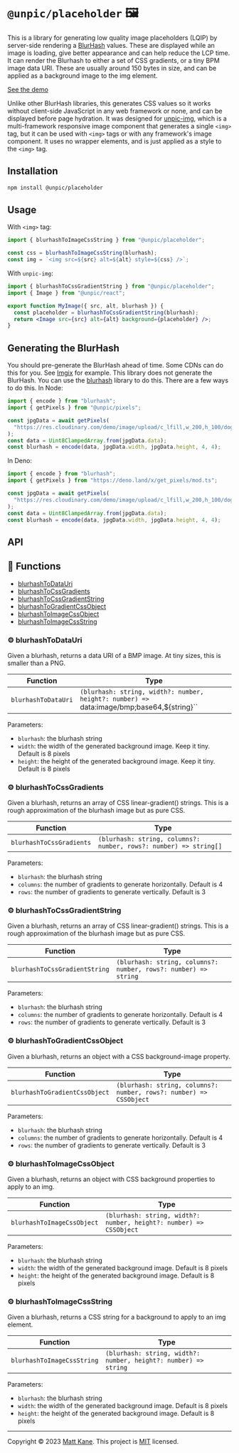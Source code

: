 # `@unpic/placeholder` 🖼️

This is a library for generating low quality image placeholders (LQIP) by
server-side rendering a [BlurHash](https://blurha.sh) values. These are
displayed while an image is loading, give better appearance and can help reduce
the LCP time. It can render the Blurhash to either a set of CSS gradients, or a
tiny BPM image data URI. These are usually around 150 bytes in size, and can be
applied as a background image to the img element.

[See the demo](https://unpic-placeholder.netlify.app/)

Unlike other BlurHash libraries, this generates CSS values so it works without
client-side JavaScript in any web framework or none, and can be displayed before
page hydration. It was designed for
[unpic-img](https://github.com/ascorbic/unpic-img), which is a multi-framework
responsive image component that generates a single <code>&lt;img&gt;</code> tag,
but it can be used with `<img>` tags or with any framework's image component. It
uses no wrapper elements, and is just applied as a style to the `<img>` tag.

## Installation

```bash
npm install @unpic/placeholder
```

## Usage

With `<img>` tag:

```jsx
import { blurhashToImageCssString } from "@unpic/placeholder";

const css = blurhashToImageCssString(blurhash);
const img = `<img src=${src} alt=${alt} style=${css} />`;
```

With `unpic-img`:

```jsx
import { blurhashToCssGradientString } from "@unpic/placeholder";
import { Image } from "@unpic/react";

export function MyImage({ src, alt, blurhash }) {
  const placeholder = blurhashToCssGradientString(blurhash);
  return <Image src={src} alt={alt} background={placeholder} />;
}
```

## Generating the BlurHash

You should pre-generate the BlurHash ahead of time. Some CDNs can do this for
you. See [Imgix](https://blog.imgix.com/2021/01/26/blurhash) for example. This
library does not generate the BlurHash. You can use the
[blurhash](https://github.com/woltapp/blurhash/tree/master/TypeScript) library
to do this. There are a few ways to do this. In Node:

```typescript
import { encode } from "blurhash";
import { getPixels } from "@unpic/pixels";

const jpgData = await getPixels(
  "https://res.cloudinary.com/demo/image/upload/c_lfill,w_200,h_100/dog.jpg"
);
const data = Uint8ClampedArray.from(jpgData.data);
const blurhash = encode(data, jpgData.width, jpgData.height, 4, 4);
```

In Deno:

```typescript
import { encode } from "blurhash";
import { getPixels } from "https://deno.land/x/get_pixels/mod.ts";

const jpgData = await getPixels(
  "https://res.cloudinary.com/demo/image/upload/c_lfill,w_200,h_100/dog.jpg"
);
const data = Uint8ClampedArray.from(jpgData.data);
const blurhash = encode(data, jpgData.width, jpgData.height, 4, 4);
```

## API

<!-- TSDOC_START -->

## :toolbox: Functions

- [blurhashToDataUri](#gear-blurhashtodatauri)
- [blurhashToCssGradients](#gear-blurhashtocssgradients)
- [blurhashToCssGradientString](#gear-blurhashtocssgradientstring)
- [blurhashToGradientCssObject](#gear-blurhashtogradientcssobject)
- [blurhashToImageCssObject](#gear-blurhashtoimagecssobject)
- [blurhashToImageCssString](#gear-blurhashtoimagecssstring)

### :gear: blurhashToDataUri

Given a blurhash, returns a data URI of a BMP image. At tiny sizes, this is
smaller than a PNG.

| Function            | Type                                                                                       |
| ------------------- | ------------------------------------------------------------------------------------------ |
| `blurhashToDataUri` | `(blurhash: string, width?: number, height?: number) => `data:image/bmp;base64,${string}`` |

Parameters:

- `blurhash`: the blurhash string
- `width`: the width of the generated background image. Keep it tiny. Default is
  8 pixels
- `height`: the height of the generated background image. Keep it tiny. Default
  is 8 pixels

### :gear: blurhashToCssGradients

Given a blurhash, returns an array of CSS linear-gradient() strings. This is a
rough approximation of the blurhash image but as pure CSS.

| Function                 | Type                                                              |
| ------------------------ | ----------------------------------------------------------------- |
| `blurhashToCssGradients` | `(blurhash: string, columns?: number, rows?: number) => string[]` |

Parameters:

- `blurhash`: the blurhash string
- `columns`: the number of gradients to generate horizontally. Default is 4
- `rows`: the number of gradients to generate vertically. Default is 3

### :gear: blurhashToCssGradientString

Given a blurhash, returns an array of CSS linear-gradient() strings. This is a
rough approximation of the blurhash image but as pure CSS.

| Function                      | Type                                                            |
| ----------------------------- | --------------------------------------------------------------- |
| `blurhashToCssGradientString` | `(blurhash: string, columns?: number, rows?: number) => string` |

Parameters:

- `blurhash`: the blurhash string
- `columns`: the number of gradients to generate horizontally. Default is 4
- `rows`: the number of gradients to generate vertically. Default is 3

### :gear: blurhashToGradientCssObject

Given a blurhash, returns an object with a CSS background-image property.

| Function                      | Type                                                               |
| ----------------------------- | ------------------------------------------------------------------ |
| `blurhashToGradientCssObject` | `(blurhash: string, columns?: number, rows?: number) => CSSObject` |

Parameters:

- `blurhash`: the blurhash string
- `columns`: the number of gradients to generate horizontally. Default is 4
- `rows`: the number of gradients to generate vertically. Default is 3

### :gear: blurhashToImageCssObject

Given a blurhash, returns an object with CSS background properties to apply to
an img.

| Function                   | Type                                                               |
| -------------------------- | ------------------------------------------------------------------ |
| `blurhashToImageCssObject` | `(blurhash: string, width?: number, height?: number) => CSSObject` |

Parameters:

- `blurhash`: the blurhash string
- `width`: the width of the generated background image. Default is 8 pixels
- `height`: the height of the generated background image. Default is 8 pixels

### :gear: blurhashToImageCssString

Given a blurhash, returns a CSS string for a background to apply to an img
element.

| Function                   | Type                                                            |
| -------------------------- | --------------------------------------------------------------- |
| `blurhashToImageCssString` | `(blurhash: string, width?: number, height?: number) => string` |

Parameters:

- `blurhash`: the blurhash string
- `width`: the width of the generated background image. Default is 8 pixels
- `height`: the height of the generated background image. Default is 8 pixels

<!-- TSDOC_END -->

---

Copyright © 2023 [Matt Kane](https://github.com/ascorbic). This project is
[MIT](LICENSE) licensed.

```

```
